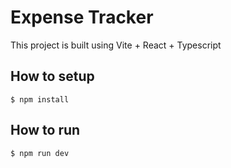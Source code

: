 # Expense Tracker

This project is built using Vite + React + Typescript

## How to setup

```shell
$ npm install
```

## How to run

```shell
$ npm run dev
```
